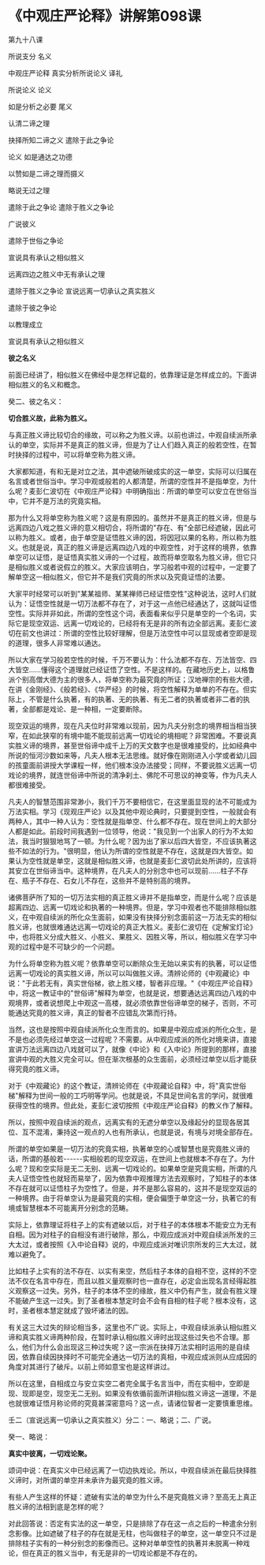 # 《中观庄严论释》讲解第098课

第九十八课

所说支分 名义

中观庄严论释 真实分析所说论义 译礼

所说论义 论义

如是分析之必要 尾义

认清二谛之理

抉择所知二谛之义 遣除于此之争论

论义 如是通达之功德

以赞如是二谛之理而摄义

略说无过之理

遣除于此之争论 遣除于胜义之争论

广说彼义

遣除于世俗之争论

宣说具有承认之相似胜义

远离四边之胜义中无有承认之理

遣除于胜义之争论 宣说远离一切承认之真实胜义

遣除于彼之争论

以教理成立

宣说具有承认之相似胜义

**彼之名义**

前面已经讲了，相似胜义在佛经中是怎样记载的，依靠理证是怎样成立的。下面讲相似胜义的名义和概念。

癸二、彼之名义：

**切合胜义故，此称为胜义。**

与真正胜义谛比较切合的缘故，可以称之为胜义谛。以前也讲过，中观自续派所承认的单空，实际并不是真正的胜义谛，但是为了让人们趋入真正的般若空性，在暂时抉择的过程中，可以将单空称为胜义谛。

大家都知道，有和无是对立之法，其中遮破所破成实的这一单空，实际可以归属在名言或者世俗当中。学习中观或般若的人都清楚，所谓的空性并不是指单空，为什么呢？麦彭仁波切在《中观庄严论释》中明确指出：所谓的单空可以安立在世俗当中，它并不是万法的究竟实相。

那为什么又将单空称为胜义呢？这是有原因的。虽然并不是真正的胜义谛，但是与远离四边八戏之胜义谛的意义相切合，将所谓的"存在、有"全部已经遮破，因此可以称为胜义。或者，由于单空是证悟胜义谛的因，将因冠以果的名称，所以称为胜义。也就是说，真正的胜义谛是远离四边八戏的中观空性，对于这样的境界，依靠单空可以证悟，是证悟真实胜义谛的一个过程，故而将单空取名为胜义谛，但它只是相似胜义或者说假立的胜义。大家应该明白，学习般若中观的过程中，一定要了解单空这一相似胜义，但它并不是我们究竟的所求以及究竟证悟的法要。

大家平时经常可以听到"某某祖师、某某禅师已经证悟空性"这种说法，这时人们就认为：证悟空性就是一切万法都不存在了，对于这一点他已经通达了，这就叫证悟空性。实际并非如此，所谓的空性这个词，表面看来似乎只是单空的一个名词，实际它是现空双运、远离一切戏论的，已经将有无是非的所有边全部远离。麦彭仁波切在前文也讲过：所谓的空性比较好理解，但是万法空性中可以显现或者空即是现的道理，很多人非常难以通达。

所以大家在学习般若空性的时候，千万不要认为：什么法都不存在、万法皆空、四大皆空......懂得这个道理就已经证悟了空性。不是这样的。在藏地历史上，以格鲁派个别高僧大德为主的很多人，将单空称为最究竟的所证；汉地禅宗的有些大德，在讲《金刚经》、《般若经》、《华严经》的时候，将空性解释为单单的不存在。但实际上，不管是什么执著，有的执著、无的执著、有无二者的执著或者非二者的执著，全部都是戏论、是一种相，一定要断除。

现空双运的境界，现在凡夫位时非常难以现前，因为凡夫分别念的境界相当相当狭窄，在如此狭窄的有境中能不能现前远离一切戏论的境相呢？非常困难。不要说真实胜义谛的境界，甚至世俗谛中成千上万的天文数字也是很难接受的，比如经典中所说的恒河沙数如来等，凡夫人根本无法思维。就好像在刚刚进入小学或者幼儿园的孩童面前讲授大学课程一样，他们根本没办法接受；同样，不要说胜义远离一切戏论的境界，就连世俗谛中所说的清净刹土、佛陀不可思议的神变等，作为凡夫人都很难接受。

凡夫人的智慧范围非常渺小，我们千万不要相信它，在这里面显现的法不可能成为万法实相。学习《现观庄严论》以及其他中观论典时，只要提到空性，一般就会有两种人，其中一种人认为：空性就是指单空、什么都不存在。现在世间上的大部分人都是如此。前段时间我遇到一位领导，他说："我见到一个出家人的行为不太如法，我当时狠狠地骂了一顿。为什么呢？因为出了家以后四大皆空，不应该执著这些不如法的行为。"很明显，他认为所谓的空性就是不存在，这就是四大皆空。如果认为空性就是单空，这就是相似胜义谛，也就是麦彭仁波切此处所讲的，应该将其安立在世俗谛当中。这种境界，在凡夫人的分别念中也可以现前......柱子不存在、瓶子不存在、石女儿不存在，这些并不是特别高的境界。

诸佛菩萨所了知的一切万法实相的真正胜义谛并不是指单空，而是什么呢？应该是超离四边、远离一切戏论和执著的一种境界。但是，学习中观者也不能排除相似胜义，在中观自续派的所化众生面前，如果没有抉择分别念面前这一万法无实的相似胜义谛，也就很难通达远离一切戏论的真正大胜义。麦彭仁波切在《定解宝灯论》中，也将胜义分成大胜义、小胜义、果胜义、因胜义等，所以，相似胜义在学习中观的过程中是不可缺少的一个问题。

为什么将单空称为胜义呢？依靠单空可以断除众生无始以来实有的执著，可以证悟远离一切戏论的真实胜义谛，所以可以叫做胜义谛。清辨论师的《中观藏论》中说："于此若无有，真实世俗梯，欲上胜义楼，智者非应理。"《中观庄严论自释》中，将这一教证中的"世俗谛"解释为单空，也就是说，想要通达远离四边八戏的中观境界，或者说想爬上中观这一高楼，就必须依靠世俗谛单空的梯子，否则，不可能通达究竟的胜义谛，真正的智者不应错乱次第而行持。

当然，这也是按照中观自续派所化众生而言的。如果是中观应成派的所化众生，是不是也必须先经过单空这一过程呢？不需要。从中观应成派的所化对境来讲，直接宣讲万法远离四边八戏就可以了，就像《中论》和《入中论》所提到的那样，直接宣讲中观的大胜义完全可以。但在渐次根基的众生面前，必须经过单空以后才能获得究竟的胜义谛。

对于《中观藏论》的这个教证，清辨论师在《中观藏论自释》中，将"真实世俗梯"解释为世间一般的工巧明等学问。也就是说，不具足世间名言的学问，就很难获得空性的境界。但此处，麦彭仁波切按照《中观庄严论自释》的教义作了解释。

所以，按照中观自续派的观点，远离实有的无遮分单空以及缘起分的显现各居其位、互不混淆，秉持这一观点的人也有所承认，也就是说，有境与对境全部存在。

所谓的单空如果是一切万法的究竟实相，执著单空的心或智慧也是究竟胜义谛的话，所谓的基般若------实相般若的现空双运，在世间上也就根本不存在了。为什么呢？现和空实际是无二无别、远离一切戏论的。如果单空是究竟实相，所谓的凡夫人证悟空性也就轻而易举了，因为依靠中观推理方法去观察时，了知柱子的本体不存在就可以证悟柱子为空性了。但是，并不是那么容易的，这并不是现空双运的一种境界。由于将单空认为是最究竟的实相，便会偏堕于单空这一分，执著它的有境或智慧根本不可能离开分别念的范畴。

实际上，依靠理证将柱子上的实有遮破以后，对于柱子的本体根本不能安立为无有自相。因为对柱子的自相没有进行破除，那么，中观应成派对中观自续派所发的三大太过，或者按照《入中论自释》说的，中观应成派对唯识宗所发的三大太过，就难以避免了。

比如柱子上实有的法不存在、以实有来空，然后柱子本体的自相不空，这样的不空法不仅在名言中存在，而且以胜义量观察时也一直存在，必定会出现名言经得起胜义观察这一过失。另外，柱子的本体不空的缘故，胜义中仍有产生，就会有胜义理不能破产生这一过失。到了圣者根本慧定时会不会有自相的柱子呢？根本没有，这时，圣者根本慧定就成了毁坏诸法的因。

有关这三大过失的辩论相当多，这里也不广说。实际上，中观自续派承认相似胜义谛和真实胜义谛两种阶段，在暂时承认相似胜义谛时出现这些过失也不合理。那么，他们为什么会出现这三种过失呢？这一宗派在抉择万法实相时运用的是自续因，依靠自续因抉择时不可能完全通达一切万法的真相，中观应成派则从应成因的角度对其进行了破斥。以前上师如意宝也是这样讲过。

所以在这里，自相成立与安立实空二者完全属于名言当中，而在实相中，空即是现、现即是空，现空无二无别。如果没有依循前面所讲相似胜义谛这一道理，不是也就很难证悟月称论师的究竟甚深密意吗？这一点，请诸位智者一定要慎重思维。

壬二（宣说远离一切承认之真实胜义）分二：一、略说；二、广说。

癸一、略说：

**真实中彼离，一切戏论聚。**

颂词中说：在真实义中已经远离了一切边执戏论。所以，中观自续派在最后抉择胜义谛时，对所谓的单空并未承许为最究竟的胜义谛。

有些人产生这样的怀疑：遮破有实法的单空为什么不是究竟胜义谛？至高无上真正胜义谛的法相到底是怎样的呢？

对此回答说：否定有实法的这一单空，只是排除了存在这一点之后的一种遣余分别念影像。比如遮破了柱子的存在就是无柱，也叫做柱子的单空，这一单空只不过是排除柱子实有的一种分别念的影像而已。这种对单单空性的执著并未脱离一种戏论，但在真正的胜义当中，有无是非的一切戏论都是不存在的。

